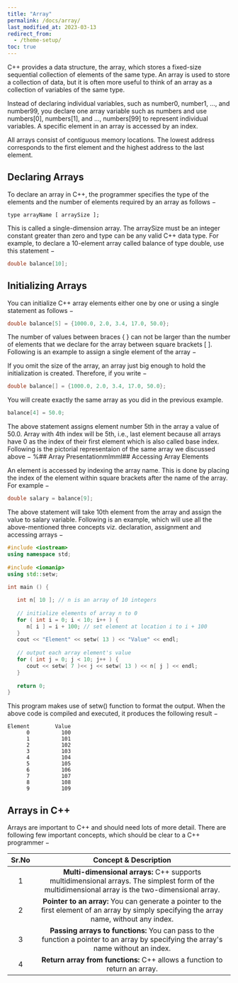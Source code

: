 ```yaml
---
title: "Array"
permalink: /docs/array/
last_modified_at: 2023-03-13
redirect_from:
  - /theme-setup/
toc: true
---
```

C++ provides a data structure, the array, which stores a fixed-size sequential collection of elements of the same type. An array is used to store a collection of data, but it is often more useful to think of an array as a collection of variables of the same type.

Instead of declaring individual variables, such as number0, number1, ..., and number99, you declare one array variable such as numbers and use numbers[0], numbers[1], and ..., numbers[99] to represent individual variables. A specific element in an array is accessed by an index.

All arrays consist of contiguous memory locations. The lowest address corresponds to the first element and the highest address to the last element.

## Declaring Arrays

To declare an array in C++, the programmer specifies the type of the elements and the number of elements required by an array as follows −
```
type arrayName [ arraySize ];
```
This is called a single-dimension array. The arraySize must be an integer constant greater than zero and type can be any valid C++ data type. For example, to declare a 10-element array called balance of type double, use this statement −
```c++
double balance[10];
```
## Initializing Arrays

You can initialize C++ array elements either one by one or using a single statement as follows −
```c++
double balance[5] = {1000.0, 2.0, 3.4, 17.0, 50.0};
```
The number of values between braces { } can not be larger than the number of elements that we declare for the array between square brackets [ ]. Following is an example to assign a single element of the array −

If you omit the size of the array, an array just big enough to hold the initialization is created. Therefore, if you write −
```c++
double balance[] = {1000.0, 2.0, 3.4, 17.0, 50.0};
```
You will create exactly the same array as you did in the previous example.
```c++
balance[4] = 50.0;
```
The above statement assigns element number 5th in the array a value of 50.0. Array with 4th index will be 5th, i.e., last element because all arrays have 0 as the index of their first element which is also called base index. Following is the pictorial representaion of the same array we discussed above −
%## Array Presentationmlmml## Accessing Array Elements

An element is accessed by indexing the array name. This is done by placing the index of the element within square brackets after the name of the array. For example −
```c++
double salary = balance[9];
```
The above statement will take 10th element from the array and assign the value to salary variable. Following is an example, which will use all the above-mentioned three concepts viz. declaration, assignment and accessing arrays −
```c++
#include <iostream>
using namespace std;
 
#include <iomanip>
using std::setw;
 
int main () {

   int n[ 10 ]; // n is an array of 10 integers
 
   // initialize elements of array n to 0          
   for ( int i = 0; i < 10; i++ ) {
      n[ i ] = i + 100; // set element at location i to i + 100
   }
   cout << "Element" << setw( 13 ) << "Value" << endl;
 
   // output each array element's value                      
   for ( int j = 0; j < 10; j++ ) {
      cout << setw( 7 )<< j << setw( 13 ) << n[ j ] << endl;
   }
 
   return 0;
}
```
This program makes use of setw() function to format the output. When the above code is compiled and executed, it produces the following result −
```
Element        Value
      0          100
      1          101
      2          102
      3          103
      4          104
      5          105
      6          106
      7          107
      8          108
      9          109
```
## Arrays in C++

Arrays are important to C++ and should need lots of more detail. There are following few important concepts, which should be clear to a C++ programmer −

|Sr.No| 	Concept & Description|
|:----------:|:-------:|
|1| 	**Multi-dimensional arrays:** C++ supports multidimensional arrays. The simplest form of the multidimensional array is the two-dimensional array.|
|2| 	**Pointer to an array:** You can generate a pointer to the first element of an array by simply specifying the array name, without any index.|
|3| 	**Passing arrays to functions:** You can pass to the function a pointer to an array by specifying the array's name without an index.|
|4| 	**Return array from functions:** C++ allows a function to return an array.|
